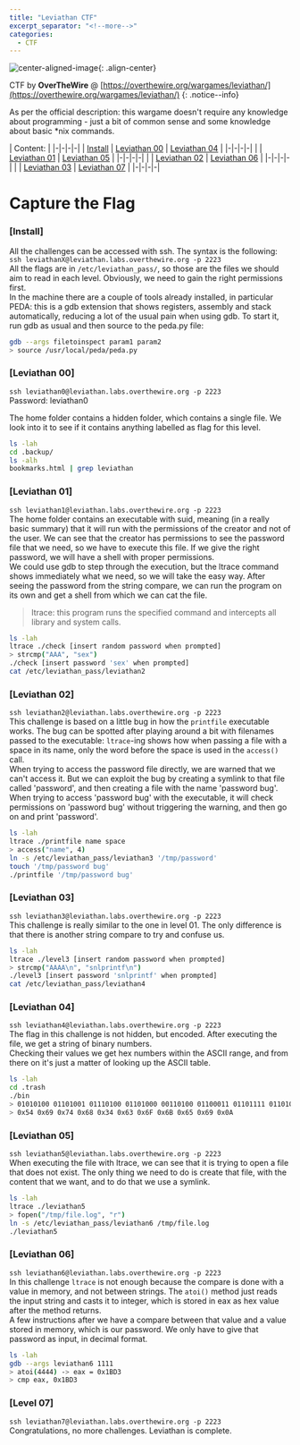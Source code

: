 ```yaml
---
title: "Leviathan CTF"
excerpt_separator: "<!--more-->"
categories:
  - CTF
---
```


![center-aligned-image](https://cdn.pixabay.com/photo/2012/05/02/19/01/whale-46013_1280.png){: .align-center}

CTF by **OverTheWire** @ [https://overthewire.org/wargames/leviathan/](https://overthewire.org/wargames/leviathan/)
{: .notice--info}

As per the official description: this wargame doesn't require any knowledge about programming - just a bit of common sense and some knowledge about basic *nix commands.

<!--more-->

| Content: | 
|-|-|-|-|
| [Install](#install) | [Leviathan 00](#leviathan-00) | [Leviathan 04](#leviathan-04) | 
|-|-|-|-|
| | [Leviathan 01](#leviathan-01) | [Leviathan 05](#leviathan-05) | 
|-|-|-|-|
| | [Leviathan 02](#leviathan-02) | [Leviathan 06](#leviathan-06) |
|-|-|-|-|
| | [Leviathan 03](#leviathan-03) | [Leviathan 07](#leviathan-07) |
|-|-|-|-|


# Capture the Flag

### [Install]
All the challenges can be accessed with ssh. The syntax is the following: \
`ssh leviathanX@leviathan.labs.overthewire.org -p 2223` \
All the flags are in `/etc/leviathan_pass/`, so those are the files we should aim to read in each level. Obviously, we need to gain the right permissions first. \
In the machine there are a couple of tools already installed, in particular PEDA: this is a gdb extension that shows registers, assembly and stack automatically, reducing a lot of the usual pain when using gdb. To start it, run gdb as usual and then source to the peda.py file:

```bash
gdb --args filetoinspect param1 param2
> source /usr/local/peda/peda.py
```

### [Leviathan 00]
`ssh leviathan0@leviathan.labs.overthewire.org -p 2223` \
Password: leviathan0

The home folder contains a hidden folder, which contains a single file. We look into it to see if it contains anything labelled as flag for this level.

```bash
ls -lah
cd .backup/
ls -alh
bookmarks.html | grep leviathan
```

### [Leviathan 01]
`ssh leviathan1@leviathan.labs.overthewire.org -p 2223` \
The home folder contains an executable with suid, meaning (in a really basic summary) that it will run with the permissions of the creator and not of the user. We can see that the creator has permissions to see the password file that we need, so we have to execute this file. If we give the right password, we will have a shell with proper permissions. \
We could use gdb to step through the execution, but the ltrace command shows immediately what we need, so we will take the easy way. After seeing the password from the string compare, we can run the program on its own and get a shell from which we can cat the file.

> ltrace: this program runs the specified command and intercepts all library and system calls.

```bash
ls -lah
ltrace ./check [insert random password when prompted]
> strcmp("AAA", "sex") 
./check [insert password 'sex' when prompted]
cat /etc/leviathan_pass/leviathan2
```

### [Leviathan 02]
`ssh leviathan2@leviathan.labs.overthewire.org -p 2223` \
This challenge is based on a little bug in how the `printfile` executable works. The bug can be spotted after playing around a bit with filenames passed to the executable: `ltrace`-ing shows how when passing a file with a space in its name, only the word before the space is used in the `access()` call. \
When trying to access the password file directly, we are warned that we can't access it. But we can exploit the bug by creating a symlink to that file called 'password', and then creating a file with the name 'password bug'. When trying to access 'password bug' with the executable, it will check permissions on 'password bug' without triggering the warning, and then go on and print 'password'.

```bash
ls -lah
ltrace ./printfile name space
> access("name", 4)
ln -s /etc/leviathan_pass/leviathan3 '/tmp/password'
touch '/tmp/password bug'
./printfile '/tmp/password bug'
```

### [Leviathan 03]
`ssh leviathan3@leviathan.labs.overthewire.org -p 2223` \
This challenge is really similar to the one in level 01. The only difference is that there is another string compare to try and confuse us.

```bash
ls -lah
ltrace ./level3 [insert random password when prompted]
> strcmp("AAAA\n", "snlprintf\n")  
./level3 [insert password 'snlprintf' when prompted]
cat /etc/leviathan_pass/leviathan4
```

### [Leviathan 04]
`ssh leviathan4@leviathan.labs.overthewire.org -p 2223` \
The flag in this challenge is not hidden, but encoded. After executing the file, we get a string of binary numbers. \
Checking their values we get hex numbers within the ASCII range, and from there on it's just a matter of looking up the ASCII table.

```bash
ls -lah
cd .trash
./bin
> 01010100 01101001 01110100 01101000 00110100 01100011 01101111 01101011 01100101 01101001 00001010
> 0x54 0x69 0x74 0x68 0x34 0x63 0x6F 0x6B 0x65 0x69 0x0A
```

### [Leviathan 05]
`ssh leviathan5@leviathan.labs.overthewire.org -p 2223` \
When executing the file with ltrace, we can see that it is trying to open a file that does not exist. The only thing we need to do is create that file, with the content that we want, and to do that we use a symlink.

```bash
ls -lah
ltrace ./leviathan5
> fopen("/tmp/file.log", "r")
ln -s /etc/leviathan_pass/leviathan6 /tmp/file.log
./leviathan5
```

### [Leviathan 06]
`ssh leviathan6@leviathan.labs.overthewire.org -p 2223` \
In this challenge `ltrace` is not enough because the compare is done with a value in memory, and not between strings. The `atoi()` method just reads the input string and casts it to integer, which is stored in eax as hex value after the method returns. \
A few instructions after we have a compare between that value and a value stored in memory, which is our password. We only have to give that password as input, in decimal format.

```bash
ls -lah
gdb --args leviathan6 1111
> atoi(4444) -> eax = 0x1BD3
> cmp eax, 0x1BD3
```

### [Level 07]
`ssh leviathan7@leviathan.labs.overthewire.org -p 2223` \
Congratulations, no more challenges. Leviathan is complete. 
